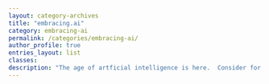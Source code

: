 ```yaml
---
layout: category-archives
title: "embracing.ai"
category: embracing-ai
permalink: /categories/embracing-ai/
author_profile: true
entries_layout: list
classes:
description: "The age of artficial intelligence is here.  Consider for a moment other earth shattering shifts.  From the typewriter to a word processor.  From encyclopedias to google.  From land lines to smart phones.  Each of these pale in comparison to the transition to AI.  From *thinking alone* to *thinking with AI* -- that is the AI revolution.  Fear it, love it, or hate it -- but we can't stop it.  The genie has left the bottle."
---
```

